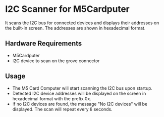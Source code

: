 # I2C Scanner for M5Cardputer

It scans the I2C bus for connected devices and displays their addresses on the built-in screen. The addresses are shown in hexadecimal format.


## Hardware Requirements

- M5Cardputer
- I2C device to scan on the grove connector


## Usage

- The M5 Card Computer will start scanning the I2C bus upon startup.
- Detected I2C device addresses will be displayed on the screen in hexadecimal format with the prefix 0x.
- If no I2C devices are found, the message "No I2C devices" will be displayed.
The scan will repeat every 8 seconds.


